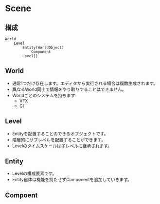 # Scene

## 構成
```
World
	Level
		Entity(WorldObject)
			Component
		Level[]
```

## World
* 通常1つだけ存在します。エディタから実行される場合は複数生成されます。
* 異なるWorld同士で情報をやり取りすることはできません。
* Worldごとのシステムを持ちます
    * VFX
	* GI

## Level
* Entityを配置することのできるオブジェクトです。
* 階層的にサブレベルを配置することができます。
* Levelのタイムスケールは子レベルに継承されます。

## Entity
* Levelの構成要素です。
* Entity自体は機能を持たせずComponentを追加していきます。

## Compoent
